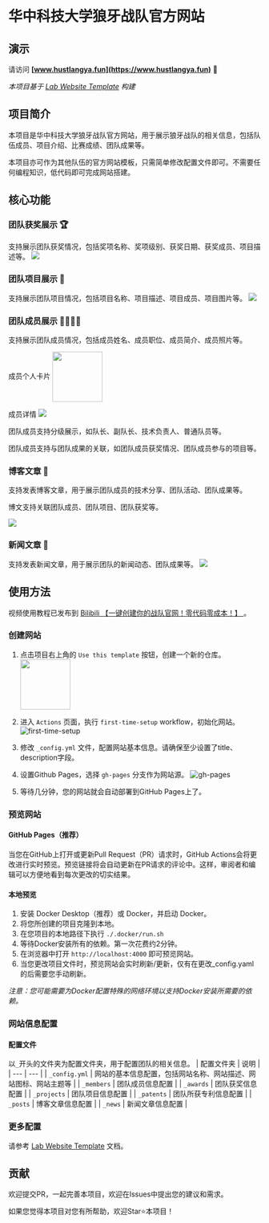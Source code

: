 
# 华中科技大学狼牙战队官方网站

## 演示
请访问 **[www.hustlangya.fun](https://www.hustlangya.fun)** 🚀

_本项目基于 [Lab Website Template](https://greene-lab.gitbook.io/lab-website-template-docs) 构建_

## 项目简介

本项目是华中科技大学狼牙战队官方网站，用于展示狼牙战队的相关信息，包括队伍成员、项目介绍、比赛成绩、团队成果等。

本项目亦可作为其他队伍的官方网站模板，只需简单修改配置文件即可。不需要任何编程知识，低代码即可完成网站搭建。

## 核心功能
### 团队获奖展示 🏆
支持展示团队获奖情况，包括奖项名称、奖项级别、获奖日期、获奖成员、项目描述等。
![](./assets/awards.png)

### 团队项目展示 🚀
支持展示团队项目情况，包括项目名称、项目描述、项目成员、项目图片等。
![](./assets/projects.png)

### 团队成员展示 👨‍👩‍👧‍👦
支持展示团队成员情况，包括成员姓名、成员职位、成员简介、成员照片等。

成员个人卡片
<img src="./assets/member_card.png" width="100px" align="center">


成员详情
![](./assets/member_detail.png)

团队成员支持分级展示，如队长、副队长、技术负责人、普通队员等。

团队成员支持与团队成果的关联，如团队成员获奖情况、团队成员参与的项目等。

### 博客文章 📝
支持发表博客文章，用于展示团队成员的技术分享、团队活动、团队成果等。

博文支持关联团队成员、团队项目、团队获奖等。

![](./assets/blogs.png)

### 新闻文章 📰
支持发表新闻文章，用于展示团队的新闻动态、团队成果等。
![](./assets/news.png)


## 使用方法

视频使用教程已发布到 [Bilibili 【一键创建你的战队官网！零代码零成本！】 ](https://www.bilibili.com/video/BV1M79HYJEeu/)。

### 创建网站
1. 点击项目右上角的 `Use this template` 按钮，创建一个新的仓库。
<a href="https://github.com/new?template_name=langya_website&template_owner=HUSTLYRM" class="center"><img src="./assets/use_template.png" width="100px"></a>

2. 进入 `Actions` 页面，执行 `first-time-setup` workflow，初始化网站。
![first-time-setup](./assets/actions.png)

3. 修改 `_config.yml` 文件，配置网站基本信息。请确保至少设置了title、description字段。

4. 设置Github Pages，选择 `gh-pages` 分支作为网站源。
![gh-pages](./assets/pages.png)
5. 等待几分钟，您的网站就会自动部署到GitHub Pages上了。

### 预览网站
#### GitHub Pages（推荐）

当您在GitHub上打开或更新Pull Request（PR）请求时，GitHub Actions会将更改进行实时预览。预览链接将会自动更新在PR请求的评论中。这样，审阅者和编辑可以方便地看到每次更改的切实结果。

#### 本地预览
1. 安装 Docker Desktop（推荐）或 Docker，并启动 Docker。
2. 将您所创建的项目克隆到本地。
3. 在您项目的本地路径下执行 `./.docker/run.sh`
4. 等待Docker安装所有的依赖。第一次花费约2分钟。
5. 在浏览器中打开 `http://localhost:4000` 即可预览网站。
6. 当您更改项目文件时，预览网站会实时刷新/更新，仅有在更改_config.yaml的后需要您手动刷新。

_注意：您可能需要为Docker配置特殊的网络环境以支持Docker安装所需要的依赖。_

### 网站信息配置
#### 配置文件
以`_`开头的文件夹为配置文件夹，用于配置团队的相关信息。
| 配置文件夹 | 说明 |
| --- | --- |
| `_config.yml` | 网站的基本信息配置，包括网站名称、网站描述、网站图标、网站主题等 |
| `_members` | 团队成员信息配置 |
| `_awards` | 团队获奖信息配置 |
| `_projects` | 团队项目信息配置 |
| `_patents` | 团队所获专利信息配置 |
| `_posts` | 博客文章信息配置 |
| `_news` | 新闻文章信息配置 |

### 更多配置
请参考 [Lab Website Template](https://greene-lab.gitbook.io/lab-website-template-docs) 文档。


## 贡献
欢迎提交PR，一起完善本项目，欢迎在Issues中提出您的建议和需求。

如果您觉得本项目对您有所帮助，欢迎Star⭐️本项目！